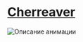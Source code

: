 <h1><a href="http://77.239.113.169" target="_blank">Cherreaver</a></h1>
<img src="https://i.pinimg.com/originals/35/f5/91/35f5911b6761ecd292e0ee9b8596b69f.gif" alt="Описание анимации">
